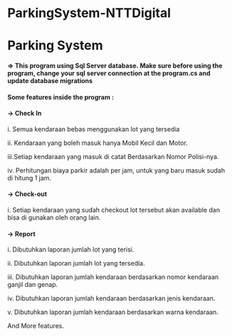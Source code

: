 # ParkingSystem-NTTDigital
# Parking System
#### => This program using Sql Server database. Make sure before using the program, change your sql server connection at the program.cs and update database migrations
#### Some features inside the program : 
#### -> Check In
i.	Semua kendaraan bebas menggunakan lot yang tersedia

ii.	Kendaraan yang boleh masuk hanya Mobil Kecil dan Motor.

iii.Setiap kendaraan yang masuk di catat Berdasarkan Nomor Polisi-nya.

iv.	Perhitungan biaya parkir adalah per jam, untuk yang baru masuk sudah di hitung 1 jam.


#### -> Check-out
i.	Setiap kendaraan yang sudah checkout lot tersebut akan available dan bisa di gunakan oleh orang lain.

#### -> Report
i.	Dibutuhkan laporan jumlah lot yang terisi.

ii.	Dibutuhkan laporan jumlah lot yang tersedia.

iii.	Dibutuhkan laporan jumlah kendaraan berdasarkan nomor kendaraan ganjil dan genap.

iv.	Dibutuhkan laporan jumlah kendaraan berdasarkan jenis kendaraan.

v.	Dibutuhkan laporan jumlah kendaraan berdasarkan warna kendaraan.

And More features. 

